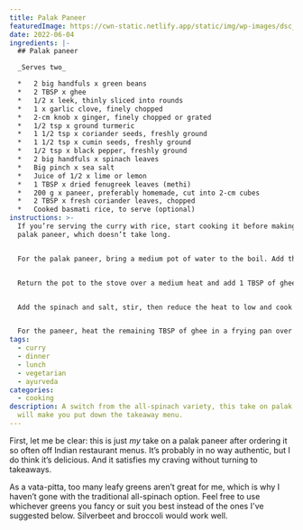 ```yaml
---
title: Palak Paneer
featuredImage: https://cwn-static.netlify.app/static/img/wp-images/dsc_0468.jpeg
date: 2022-06-04
ingredients: |-
  ## Palak paneer

  _Serves two_

  *   2 big handfuls x green beans
  *   2 TBSP x ghee
  *   1/2 x leek, thinly sliced into rounds
  *   1 x garlic clove, finely chopped
  *   2-cm knob x ginger, finely chopped or grated
  *   1/2 tsp x ground turmeric
  *   1 1/2 tsp x coriander seeds, freshly ground
  *   1 1/2 tsp x cumin seeds, freshly ground
  *   1/2 tsp x black pepper, freshly ground
  *   2 big handfuls x spinach leaves
  *   Big pinch x sea salt
  *   Juice of 1/2 x lime or lemon
  *   1 TBSP x dried fenugreek leaves (methi)
  *   200 g x paneer, preferably homemade, cut into 2-cm cubes
  *   2 TBSP x fresh coriander leaves, chopped
  *   Cooked basmati rice, to serve (optional)
instructions: >-
  If you’re serving the curry with rice, start cooking it before making the
  palak paneer, which doesn’t take long.


  For the palak paneer, bring a medium pot of water to the boil. Add the green beans and simmer until soft. Drain the beans, reserving the water, and set aside.


  Return the pot to the stove over a medium heat and add 1 TBSP of ghee. Sauté the leek, garlic and ginger until soft. Add the spices and continue to cook until the spices are toasted and fragrant without letting them burn. If they start to get too dark, add a bit of the reserved bean water to the pan.


  Add the spinach and salt, stir, then reduce the heat to low and cook for a few minutes until the spinach wilts. Remove from the heat, and add in the cooked beans. Blend with a stick blender or in a food processor until smooth, adding enough reserved bean water until you reach a thick and creamy texture, then stir in the lime or lemon juice and fenugreek leaves. Set aside.


  For the paneer, heat the remaining TBSP of ghee in a frying pan over a medium-high heat. Cook the paneer pieces on all sides until golden, then add to the pan with the green curry sauce. Stir until the paneer pieces are coated in sauce, then serve over rice with a sprinkling of coriander leaves.
tags:
  - curry
  - dinner
  - lunch
  - vegetarian
  - ayurveda
categories:
  - cooking
description: A switch from the all-spinach variety, this take on palak paneer
  will make you put down the takeaway menu.
---
```


First, let me be clear: this is just _my_ take on a palak paneer after ordering it so often off Indian restaurant menus. It’s probably in no way authentic, but I do think it’s delicious. And it satisfies my craving without turning to takeaways.

As a vata-pitta, too many leafy greens aren’t great for me, which is why I haven’t gone with the traditional all-spinach option. Feel free to use whichever greens you fancy or suit you best instead of the ones I've suggested below. Silverbeet and broccoli would work well.
